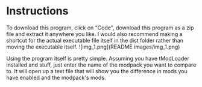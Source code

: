 # Instructions
To download this program, click on "Code", download this program as a zip file and extract it anywhere you like. I would also recommend making a shortcut for the actual executable file itself in the dist folder rather than moving the executable itself.
![img_1.png](README images/img_1.png)

Using the program itself is pretty simple. Assuming you have tModLoader installed and stuff, just enter the name of the modpack you want to compare to. It will open up a text file that will show you the difference in mods you have enabled and the modpack's mods.
